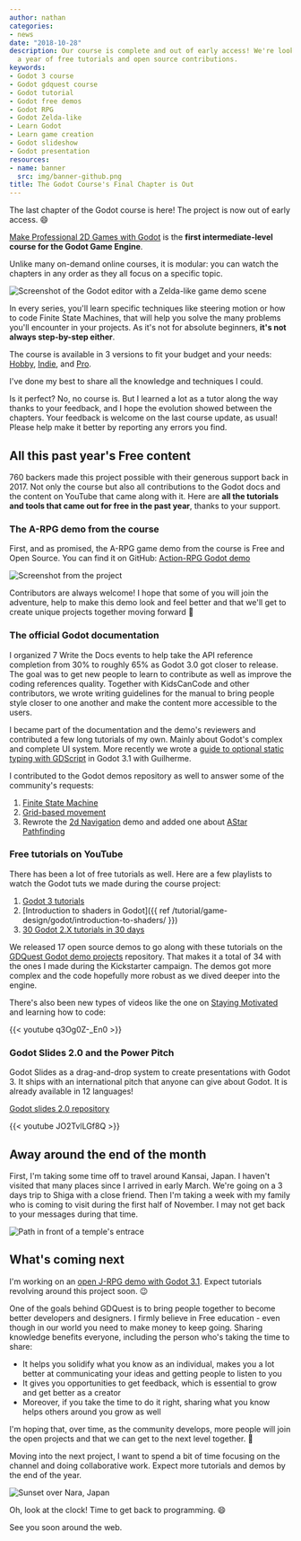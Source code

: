 ```yaml
---
author: nathan
categories:
- news
date: "2018-10-28"
description: Our course is complete and out of early access! We're looking back at
  a year of free tutorials and open source contributions.
keywords:
- Godot 3 course
- Godot gdquest course
- Godot tutorial
- Godot free demos
- Godot RPG
- Godot Zelda-like
- Learn Godot
- Learn game creation
- Godot slideshow
- Godot presentation
resources:
- name: banner
  src: img/banner-github.png
title: The Godot Course's Final Chapter is Out
---
```


The last chapter of the Godot course is here! The project is now out of early access. 😄

[Make Professional 2D Games with Godot](//gumroad.com/l/godot-tutorial-make-professional-2d-games) is the **first intermediate-level course for the Godot Game Engine**.

Unlike many on-demand online courses, it is modular: you can watch the chapters in any order as they all focus on a specific topic.

![Screenshot of the Godot editor with a Zelda-like game demo scene](img/course-project-screenshot.png)

In every series, you'll learn specific techniques like steering motion or how to code Finite State Machines, that will help you solve the many problems you'll encounter in your projects. As it's not for absolute beginners, **it's not always step-by-step either**.

The course is available in 3 versions to fit your budget and your needs: [Hobby](//gumroad.com/l/vmPA), [Indie](//gumroad.com/l/XEULZ), and [Pro](//gumroad.com/l/godot-tutorial-make-professional-2d-games).

I've done my best to share all the knowledge and techniques I could.

Is it perfect? No, no course is. But I learned a lot as a tutor along the way thanks to your feedback, and I hope the evolution showed between the chapters. Your feedback is welcome on the last course update, as usual! Please help make it better by reporting any errors you find.

## All this past year's Free content

760 backers made this project possible with their generous support back in 2017. Not only the course but also all contributions to the Godot docs and the content on YouTube that came along with it. Here are **all the tutorials and tools that came out for free in the past year**, thanks to your support.

### The A-RPG demo from the course

First, and as promised, the A-RPG game demo from the course is Free and Open Source. You can find it on GitHub: [Action-RPG Godot demo](//github.com/GDQuest/make-pro-2d-games-with-godot/)

![Screenshot from the project](img/boss-encounter-screenshot.jpg)

Contributors are always welcome! I hope that some of you will join the adventure, help to make this demo look and feel better and that we'll get to create unique projects together moving forward 🙂

### The official Godot documentation ###

I organized 7 Write the Docs events to help take the API reference completion from 30% to roughly 65% as Godot 3.0 got closer to release. The goal was to get new people to learn to contribute as well as improve the coding references quality. Together with KidsCanCode and other contributors, we wrote writing guidelines for the manual to bring people style closer to one another and make the content more accessible to the users.

I became part of the documentation and the demo's reviewers and contributed a few long tutorials of my own. Mainly about Godot's complex and complete UI system. More recently we wrote a [guide to optional static typing with GDScript](//docs.godotengine.org/en/latest/getting_started/scripting/gdscript/static_typing.html) in Godot 3.1 with Guilherme.

I contributed to the Godot demos repository as well to answer some of the community's requests:

1. [Finite State Machine](//github.com/godotengine/godot-demo-projects/tree/master/2d/finite_state_machine)
1. [Grid-based movement](//github.com/godotengine/godot-demo-projects/tree/master/2d/grid_based_movement)
1. Rewrote the [2d Navigation](//github.com/godotengine/godot-demo-projects/tree/master/2d/navigation) demo and added one about [AStar Pathfinding](//github.com/godotengine/godot-demo-projects/tree/master/2d/navigation_astar)

### Free tutorials on YouTube ###

There has been a lot of free tutorials as well. Here are a few playlists to watch the Godot tuts we made during the course project:

1. [Godot 3 tutorials](//www.youtube.com/watch?v=bS-tX2HopW0&list=PLhqJJNjsQ7KF0o0ke_CA2QlqK8BxQNSFS)
1. [Introduction to shaders in Godot]({{ ref /tutorial/game-design/godot/introduction-to-shaders/ }})
1. [30 Godot 2.X tutorials in 30 days](//www.youtube.com/watch?v=eHtIcbrii2Y&list=PLhqJJNjsQ7KEr_YlibZ3SBuzfw9xwGduK)

We released 17 open source demos to go along with these tutorials on the [GDQuest Godot demo projects](//github.com/GDQuest/Godot-engine-tutorial-demos) repository. That makes it a total of 34 with the ones I made during the Kickstarter campaign. The demos got more complex and the code hopefully more robust as we dived deeper into the engine.

There's also been new types of videos like the one on [Staying Motivated](//www.youtube.com/watch?v=JCuRcO_OH3A) and learning how to code:

{{< youtube q3Og0Z-_En0 >}}

### Godot Slides 2.0 and the Power Pitch ###

Godot Slides as a drag-and-drop system to create presentations with Godot 3. It ships with an international pitch that anyone can give about Godot. It is already available in 12 languages!

[Godot slides 2.0 repository](//github.com/GDQuest/godot-slides)

{{< youtube JO2TvlLGf8Q >}}

## Away around the end of the month ##

First, I'm taking some time off to travel around Kansai, Japan. I haven't visited that many places since I arrived in early March. We're going on a 3 days trip to Shiga with a close friend. Then I'm taking a week with my family who is coming to visit during the first half of November. I may not get back to your messages during that time.

![Path in front of a temple's entrace](img/temple-path.jpg)

## What's coming next ##

I'm working on an [open J-RPG demo with Godot 3.1](//github.com/GDQuest/godot-turn-based-rpg/). Expect tutorials revolving around this project soon. 😉

One of the goals behind GDQuest is to bring people together to become better developers and designers. I firmly believe in Free education - even though in our world you need to make money to keep going. Sharing knowledge benefits everyone, including the person who's taking the time to share:

- It helps you solidify what you know as an individual, makes you a lot better at communicating your ideas and getting people to listen to you
- It gives you opportunities to get feedback, which is essential to grow and get better as a creator
- Moreover, if you take the time to do it right, sharing what you know helps others around you grow as well

I'm hoping that, over time, as the community develops, more people will join the open projects and that we can get to the next level together. 🐣

Moving into the next project, I want to spend a bit of time focusing on the channel and doing collaborative work. Expect more tutorials and demos by the end of the year.

![Sunset over Nara, Japan](img/sunset-wakakusa.jpg)

Oh, look at the clock! Time to get back to programming. 😄

See you soon around the web.
